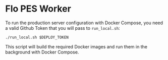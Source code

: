 # Flo PES Worker

To run the production server configuration with Docker Compose, you need a valid
Github Token that you will pass to `run_local.sh`:

```
./run_local.sh $DEPLOY_TOKEN
```

This script will build the required Docker images and run them in the background
with Docker Compose.
